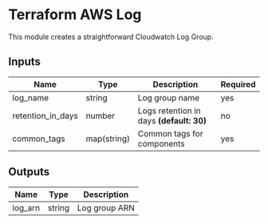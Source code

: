 # Terraform AWS Log

This module creates a straightforward Cloudwatch Log Group.

## Inputs

| Name              | Type        | Description                              | Required |
| ----------------- | ----------- | ---------------------------------------- | -------- |
| log_name          | string      | Log group name                           | yes      |
| retention_in_days | number      | Logs retention in days **(default: 30)** | no       |
| common_tags       | map(string) | Common tags for components               | yes      |

## Outputs

| Name    | Type   | Description   |
| ------- | ------ | ------------- |
| log_arn | string | Log group ARN |